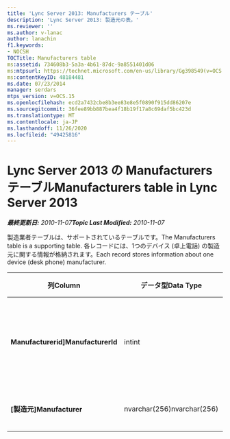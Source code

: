 ```yaml
---
title: 'Lync Server 2013: Manufacturers テーブル'
description: 'Lync Server 2013: 製造元の表。'
ms.reviewer: ''
ms.author: v-lanac
author: lanachin
f1.keywords:
- NOCSH
TOCTitle: Manufacturers table
ms:assetid: 734608b3-5a3a-4b61-87dc-9a8551401d06
ms:mtpsurl: https://technet.microsoft.com/en-us/library/Gg398549(v=OCS.15)
ms:contentKeyID: 48184481
ms.date: 07/23/2014
manager: serdars
mtps_version: v=OCS.15
ms.openlocfilehash: ecd2a7432cbe8b3ee83e8e5f0890f915dd86207e
ms.sourcegitcommit: 36fee89bb887bea4f18b19f17a8c69daf5bc423d
ms.translationtype: MT
ms.contentlocale: ja-JP
ms.lasthandoff: 11/26/2020
ms.locfileid: "49425816"
---
```

# <a name="manufacturers-table-in-lync-server-2013"></a><span data-ttu-id="f9d58-103">Lync Server 2013 の Manufacturers テーブル</span><span class="sxs-lookup"><span data-stu-id="f9d58-103">Manufacturers table in Lync Server 2013</span></span>

<div data-xmlns="http://www.w3.org/1999/xhtml">

<div class="topic" data-xmlns="http://www.w3.org/1999/xhtml" data-msxsl="urn:schemas-microsoft-com:xslt" data-cs="https://msdn.microsoft.com/">

<div data-asp="https://msdn2.microsoft.com/asp">



</div>

<div id="mainSection">

<div id="mainBody"><span data-ttu-id="f9d58-104">

<span> </span></span><span class="sxs-lookup"><span data-stu-id="f9d58-104">

<span> </span></span></span>

<span data-ttu-id="f9d58-105">_**最終更新日:** 2010-11-07_</span><span class="sxs-lookup"><span data-stu-id="f9d58-105">_**Topic Last Modified:** 2010-11-07_</span></span>

<span data-ttu-id="f9d58-106">製造業者テーブルは、サポートされているテーブルです。</span><span class="sxs-lookup"><span data-stu-id="f9d58-106">The Manufacturers table is a supporting table.</span></span> <span data-ttu-id="f9d58-107">各レコードには、1つのデバイス (卓上電話) の製造元に関する情報が格納されます。</span><span class="sxs-lookup"><span data-stu-id="f9d58-107">Each record stores information about one device (desk phone) manufacturer.</span></span>


<table>
<colgroup>
<col style="width: 25%" />
<col style="width: 25%" />
<col style="width: 25%" />
<col style="width: 25%" />
</colgroup>
<thead>
<tr class="header">
<th><span data-ttu-id="f9d58-108">列</span><span class="sxs-lookup"><span data-stu-id="f9d58-108">Column</span></span></th>
<th><span data-ttu-id="f9d58-109">データ型</span><span class="sxs-lookup"><span data-stu-id="f9d58-109">Data Type</span></span></th>
<th><span data-ttu-id="f9d58-110">キー/インデックス</span><span class="sxs-lookup"><span data-stu-id="f9d58-110">Key/Index</span></span></th>
<th><span data-ttu-id="f9d58-111">詳細</span><span class="sxs-lookup"><span data-stu-id="f9d58-111">Details</span></span></th>
</tr>
</thead>
<tbody>
<tr class="odd">
<td><p><span data-ttu-id="f9d58-112"><strong>Manufacturerid]</strong></span><span class="sxs-lookup"><span data-stu-id="f9d58-112"><strong>ManufacturerId</strong></span></span></p></td>
<td><p><span data-ttu-id="f9d58-113">int</span><span class="sxs-lookup"><span data-stu-id="f9d58-113">int</span></span></p></td>
<td><p><span data-ttu-id="f9d58-114">Primary</span><span class="sxs-lookup"><span data-stu-id="f9d58-114">Primary</span></span></p></td>
<td><p><span data-ttu-id="f9d58-115">この製造元を特定する固有の番号。</span><span class="sxs-lookup"><span data-stu-id="f9d58-115">Unique number identifying this manufacturer.</span></span></p></td>
</tr>
<tr class="even">
<td><p><span data-ttu-id="f9d58-116"><strong>[製造元]</strong></span><span class="sxs-lookup"><span data-stu-id="f9d58-116"><strong>Manufacturer</strong></span></span></p></td>
<td><p><span data-ttu-id="f9d58-117">nvarchar(256)</span><span class="sxs-lookup"><span data-stu-id="f9d58-117">nvarchar(256)</span></span></p></td>
<td><p> </p></td>
<td><p><span data-ttu-id="f9d58-118">メーカー名。</span><span class="sxs-lookup"><span data-stu-id="f9d58-118">Manufacturer name.</span></span></p></td>
</tr>
</tbody>
</table><span data-ttu-id="f9d58-119">


</div>

<span> </span>

</div>

</div>

</span><span class="sxs-lookup"><span data-stu-id="f9d58-119">


</div>

<span> </span>

</div>

</div>

</span></span></div>

